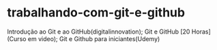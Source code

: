 # trabalhando-com-git-e-github
Introdução ao Git e ao GitHub(digitalinnovation); Git e GitHub [20 Horas](Curso em video); Git e Github para iniciantes(Udemy)

